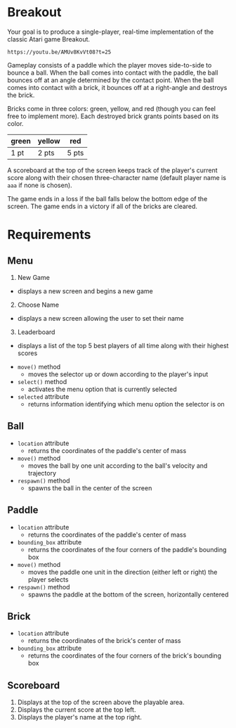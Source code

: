 # Breakout
Your goal is to produce a single-player, real-time implementation of the classic Atari game Breakout.

`https://youtu.be/AMUv8KvVt08?t=25`

Gameplay consists of a paddle which the player moves side-to-side to bounce a ball.
When the ball comes into contact with the paddle, the ball bounces off at an angle determined by the contact point.
When the ball comes into contact with a brick, it bounces off at a right-angle and destroys the brick.

Bricks come in three colors: green, yellow, and red (though you can feel free to implement more).
Each destroyed brick grants points based on its color.

| green | yellow |  red  |
| ----- | ------ | ----- |
| 1 pt  | 2 pts  | 5 pts |

A scoreboard at the top of the screen keeps track of the player's current score along with their chosen three-character name (default player name is `aaa` if none is chosen).

The game ends in a loss if the ball falls below the bottom edge of the screen.
The game ends in a victory if all of the bricks are cleared.

# Requirements
## Menu
1. New Game
  - displays a new screen and begins a new game
2. Choose Name
  - displays a new screen allowing the user to set their name
3. Leaderboard
  - displays a list of the top 5 best players of all time along with their highest scores

+ `move()` method
   - moves the selector up or down according to the player's input
+ `select()` method
   - activates the menu option that is currently selected
+ `selected` attribute
   - returns information identifying which menu option the selector is on

## Ball
+ `location` attribute
  - returns the coordinates of the paddle's center of mass
+ `move()` method
  - moves the ball by one unit according to the ball's velocity and trajectory
+ `respawn()` method
  - spawns the ball in the center of the screen

## Paddle
+ `location` attribute
  - returns the coordinates of the paddle's center of mass
+ `bounding_box` attribute
  - returns the coordinates of the four corners of the paddle's bounding box
+ `move()` method
  - moves the paddle one unit in the direction (either left or right) the player selects
+ `respawn()` method
  - spawns the paddle at the bottom of the screen, horizontally centered

## Brick
+ `location` attribute
  - returns the coordinates of the brick's center of mass
+ `bounding_box` attribute
  - returns the coordinates of the four corners of the brick's bounding box

## Scoreboard
1. Displays at the top of the screen above the playable area.
2. Displays the current score at the top left.
3. Displays the player's name at the top right.
